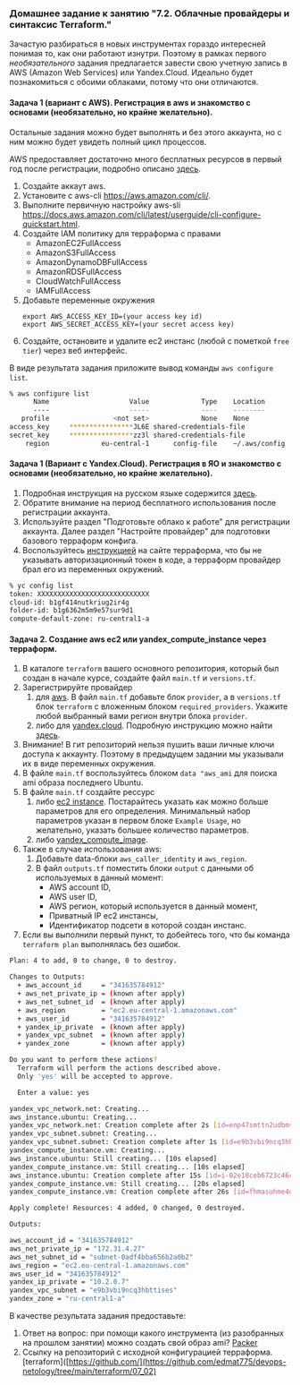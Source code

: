 ### Домашнее задание к занятию "7.2. Облачные провайдеры и синтаксис Terraform."

Зачастую разбираться в новых инструментах гораздо интересней понимая то, как они работают изнутри. 
Поэтому в рамках первого *необязательного* задания предлагается завести свою учетную запись в AWS (Amazon Web Services) или Yandex.Cloud.
Идеально будет познакомиться с обоими облаками, потому что они отличаются. 

#### Задача 1 (вариант с AWS). Регистрация в aws и знакомство с основами (необязательно, но крайне желательно).

Остальные задания можно будет выполнять и без этого аккаунта, но с ним можно будет увидеть полный цикл процессов. 

AWS предоставляет достаточно много бесплатных ресурсов в первый год после регистрации, подробно описано [здесь](https://aws.amazon.com/free/).
1. Создайте аккаут aws.
2. Установите c aws-cli https://aws.amazon.com/cli/.
3. Выполните первичную настройку aws-sli https://docs.aws.amazon.com/cli/latest/userguide/cli-configure-quickstart.html.
4. Создайте IAM политику для терраформа c правами
    * AmazonEC2FullAccess
    * AmazonS3FullAccess
    * AmazonDynamoDBFullAccess
    * AmazonRDSFullAccess
    * CloudWatchFullAccess
    * IAMFullAccess
5. Добавьте переменные окружения 
    ```
    export AWS_ACCESS_KEY_ID=(your access key id)
    export AWS_SECRET_ACCESS_KEY=(your secret access key)
    ```
6. Создайте, остановите и удалите ec2 инстанс (любой с пометкой `free tier`) через веб интерфейс. 

В виде результата задания приложите вывод команды `aws configure list`.

```bash
% aws configure list
      Name                    Value             Type    Location
      ----                    -----             ----    --------
   profile                <not set>             None    None
access_key     ****************JL6E shared-credentials-file
secret_key     ****************zz3l shared-credentials-file
    region             eu-central-1      config-file    ~/.aws/config
```

#### Задача 1 (Вариант с Yandex.Cloud). Регистрация в ЯО и знакомство с основами (необязательно, но крайне желательно).

1. Подробная инструкция на русском языке содержится [здесь](https://cloud.yandex.ru/docs/solutions/infrastructure-management/terraform-quickstart).
2. Обратите внимание на период бесплатного использования после регистрации аккаунта. 
3. Используйте раздел "Подготовьте облако к работе" для регистрации аккаунта. Далее раздел "Настройте провайдер" для подготовки
базового терраформ конфига.
4. Воспользуйтесь [инструкцией](https://registry.terraform.io/providers/yandex-cloud/yandex/latest/docs) на сайте терраформа, что бы 
не указывать авторизационный токен в коде, а терраформ провайдер брал его из переменных окружений.

```bash
% yc config list
token: XXXXXXXXXXXXXXXXXXXXXXXXXXXX
cloud-id: b1gf414nutkriug2ir4g
folder-id: b1g6362m5m9e57sur9d1
compute-default-zone: ru-central1-a
```

#### Задача 2. Создание aws ec2 или yandex_compute_instance через терраформ.

1. В каталоге `terraform` вашего основного репозитория, который был создан в начале курсе, создайте файл `main.tf` и `versions.tf`.
2. Зарегистрируйте провайдер 
   1. для [aws](https://registry.terraform.io/providers/hashicorp/aws/latest/docs). В файл `main.tf` добавьте
   блок `provider`, а в `versions.tf` блок `terraform` с вложенным блоком `required_providers`. Укажите любой выбранный вами регион 
   внутри блока `provider`.
   2. либо для [yandex.cloud](https://registry.terraform.io/providers/yandex-cloud/yandex/latest/docs). Подробную инструкцию можно найти 
   [здесь](https://cloud.yandex.ru/docs/solutions/infrastructure-management/terraform-quickstart).
3. Внимание! В гит репозиторий нельзя пушить ваши личные ключи доступа к аккаунту. Поэтому в предыдущем задании мы указывали
их в виде переменных окружения. 
4. В файле `main.tf` воспользуйтесь блоком `data "aws_ami` для поиска ami образа последнего Ubuntu.  
5. В файле `main.tf` создайте рессурс 
   1. либо [ec2 instance](https://registry.terraform.io/providers/hashicorp/aws/latest/docs/resources/instance).
   Постарайтесь указать как можно больше параметров для его определения. Минимальный набор параметров указан в первом блоке 
   `Example Usage`, но желательно, указать большее количество параметров.
   2. либо [yandex_compute_image](https://registry.terraform.io/providers/yandex-cloud/yandex/latest/docs/resources/compute_image).
6. Также в случае использования aws:
   1. Добавьте data-блоки `aws_caller_identity` и `aws_region`.
   2. В файл `outputs.tf` поместить блоки `output` с данными об используемых в данный момент: 
       * AWS account ID,
       * AWS user ID,
       * AWS регион, который используется в данный момент, 
       * Приватный IP ec2 инстансы,
       * Идентификатор подсети в которой создан инстанс.  
7. Если вы выполнили первый пункт, то добейтесь того, что бы команда `terraform plan` выполнялась без ошибок. 
```bash
Plan: 4 to add, 0 to change, 0 to destroy.

Changes to Outputs:
  + aws_account_id     = "341635784912"
  + aws_net_private_ip = (known after apply)
  + aws_net_subnet_id  = (known after apply)
  + aws_region         = "ec2.eu-central-1.amazonaws.com"
  + aws_user_id        = "341635784912"
  + yandex_ip_private  = (known after apply)
  + yandex_vpc_subnet  = (known after apply)
  + yandex_zone        = (known after apply)

Do you want to perform these actions?
  Terraform will perform the actions described above.
  Only 'yes' will be accepted to approve.

  Enter a value: yes

yandex_vpc_network.net: Creating...
aws_instance.ubuntu: Creating...
yandex_vpc_network.net: Creation complete after 2s [id=enp47smttn2udbms24f0]
yandex_vpc_subnet.subnet: Creating...
yandex_vpc_subnet.subnet: Creation complete after 1s [id=e9b3vbi9ncq3hbttises]
yandex_compute_instance.vm: Creating...
aws_instance.ubuntu: Still creating... [10s elapsed]
yandex_compute_instance.vm: Still creating... [10s elapsed]
aws_instance.ubuntu: Creation complete after 15s [id=i-02e18ceb6723c46c1]
yandex_compute_instance.vm: Still creating... [20s elapsed]
yandex_compute_instance.vm: Creation complete after 26s [id=fhmasuhme4q3arja4fp9]

Apply complete! Resources: 4 added, 0 changed, 0 destroyed.

Outputs:

aws_account_id = "341635784912"
aws_net_private_ip = "172.31.4.27"
aws_net_subnet_id = "subnet-0adf4bba656b2a0b2"
aws_region = "ec2.eu-central-1.amazonaws.com"
aws_user_id = "341635784912"
yandex_ip_private = "10.2.0.7"
yandex_vpc_subnet = "e9b3vbi9ncq3hbttises"
yandex_zone = "ru-central1-a"
```


В качестве результата задания предоставьте:
1. Ответ на вопрос: при помощи какого инструмента (из разобранных на прошлом занятии) можно создать свой образ ami?
[Packer](https://www.packer.io/)
2. Ссылку на репозиторий с исходной конфигурацией терраформа.
[terraform]([https://github.com/](https://github.com/edmat775/devops-netology/tree/main/terraform/07_02)
